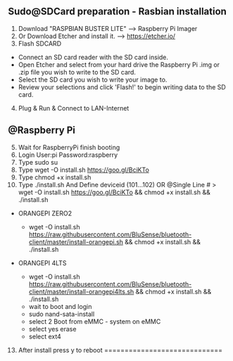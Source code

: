 Sudo@SDCard preparation - Rasbian installation
-----------------------------
1. Download "RASPBIAN BUSTER LITE" --> Raspberry Pi Imager
2. Or Download Etcher and install it. --> https://etcher.io/
3. Flash SDCARD
  - Connect an SD card reader with the SD card inside.
  - Open Etcher and select from your hard drive the Raspberry Pi .img or  .zip file you wish to write to the SD card.
  - Select the SD card you wish to write your image to.
  - Review your selections and click 'Flash!' to begin writing data to the SD card.
4. Plug & Run & Connect to LAN-Internet

@Raspberry Pi
-----------------------------
5. Wait for RaspberryPi finish booting
6. Login User:pi Password:raspberry
7. Type sudo su
9. Type wget -O install.sh https://goo.gl/BciKTo
10. Type chmod +x install.sh
11. Type ./install.sh And Define deviceid (101...102) OR @Single Line # > 
    wget -O install.sh https://goo.gl/BciKTo && chmod +x install.sh && ./install.sh

- ORANGEPI ZERO2

    - wget -O install.sh https://raw.githubusercontent.com/BluSense/bluetooth-client/master/install-orangepi.sh && chmod +x install.sh && ./install.sh

- ORANGEPI 4LTS

    - wget -O install.sh https://raw.githubusercontent.com/BluSense/bluetooth-client/master/install-orangepi4lts.sh && chmod +x install.sh && ./install.sh
    - wait to boot and login
    - sudo nand-sata-install
    - select 2 Boot from eMMC - system on eMMC
    - select yes erase
    - select ext4


13. After install press y to reboot
=============================